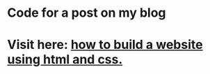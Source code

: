 <h1>Code for a post on my blog</h1>
<h1>Visit here: <a href="https://thedeveloperblog.vercel.app/post/how-to-build-a-website-using-html-and-css">how to build a website using html and css.</a></h1>
